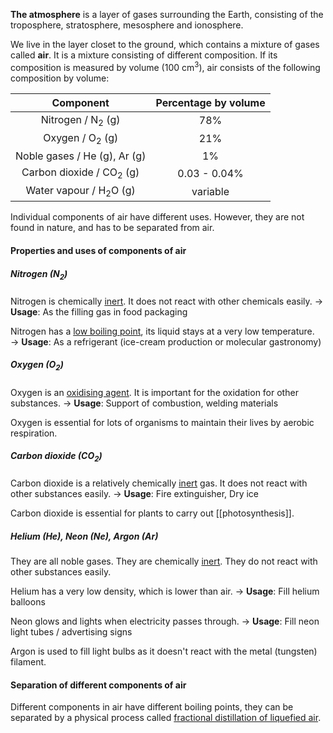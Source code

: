 **The atmosphere** is a layer of gases surrounding the Earth, consisting of the troposphere, stratosphere, mesosphere and ionosphere.

We live in the layer closet to the ground, which contains a mixture of gases called **air**. It is a mixture consisting of different composition. If its composition is measured by volume (100 cm<sup>3</sup>), air consists of the following composition by volume:

|              Component              | Percentage by volume |
| :---------------------------------: | :------------------: |
|    Nitrogen / N<sub>2</sub> (g)     |         78%          |
|     Oxygen / O<sub>2</sub> (g)      |         21%          |
|    Noble gases / He (g), Ar (g)     |          1%          |
| Carbon dioxide / CO<sub>2</sub> (g) |     0.03 - 0.04%     |
|  Water vapour / H<sub>2</sub>O (g)  |       variable       |

Individual components of air have different uses. However, they are not found in nature, and has to be separated from air.

#### Properties and uses of components of air
##### Nitrogen (N<sub>2</sub>)
Nitrogen is chemically <u>inert</u>. It does not react with other chemicals easily.
→ **Usage**: As the filling gas in food packaging

Nitrogen has a <u>low boiling point</u>, its liquid stays at a very low temperature.
→ **Usage**: As a refrigerant (ice-cream production or molecular gastronomy)

##### Oxygen (O<sub>2</sub>)
Oxygen is an <u>oxidising agent</u>. It is important for the oxidation for other substances.
→ **Usage**: Support of combustion, welding materials

Oxygen is essential for lots of organisms to maintain their lives by aerobic respiration.

##### Carbon dioxide (CO<sub>2</sub>)
Carbon dioxide is a relatively chemically <u>inert</u> gas. It does not react with other substances easily.
→ **Usage**: Fire extinguisher, Dry ice

Carbon dioxide is essential for plants to carry out [[photosynthesis]].

##### Helium (He), Neon (Ne), Argon (Ar)
They are all noble gases. They are chemically <u>inert</u>. They do not react with other substances easily.

Helium has a very low density, which is lower than air. 
→ **Usage**: Fill helium balloons

Neon glows and lights when electricity passes through.
→ **Usage**: Fill neon light tubes / advertising signs

Argon is used to fill light bulbs as it doesn't react with the metal (tungsten) filament.

#### Separation of different components of air
Different components in air have different boiling points, they can be separated by a physical process called <u>fractional distillation of liquefied air</u>.

